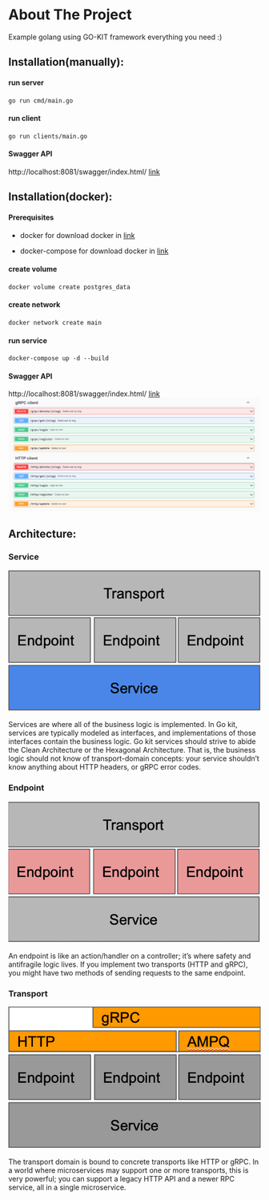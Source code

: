 # About The Project
Example golang using GO-KIT framework everything you need :)

## Installation(manually):

   #### run server

    go run cmd/main.go


   #### run client

    go run clients/main.go
    
   #### Swagger API

http://localhost:8081/swagger/index.html/ [link](http://localhost:8081/swagger/index.html)

## Installation(docker):
   #### Prerequisites
   - docker
      for download docker in [link](https://docs.docker.com/engine/install/)

   - docker-compose
      for download docker in [link](https://docs.docker.com/compose/install/)
  
   #### create volume

    docker volume create postgres_data
   
   #### create network
   
    docker network create main
   
   #### run service 
 
    docker-compose up -d --build

   #### Swagger API

http://localhost:8081/swagger/index.html/ [link](http://localhost:8081/swagger/index.html/)
![annual_sales](images/swagger.png)


## Architecture:

### Service
![annual_sales](images/gokit_service.png)

Services are where all of the business logic is implemented. In Go kit, services are typically modeled as interfaces, and implementations of those interfaces contain the business logic. Go kit services should strive to abide the Clean Architecture or the Hexagonal Architecture. That is, the business logic should not know of transport-domain concepts: your service shouldn’t know anything about HTTP headers, or gRPC error codes.

### Endpoint
![annual_sales](images/gokit_endpoint.png)

An endpoint is like an action/handler on a controller; it’s where safety and antifragile logic lives. If you implement two transports (HTTP and gRPC), you might have two methods of sending requests to the same endpoint.

### Transport
![annual_sales](images/gokit_transport.png)

The transport domain is bound to concrete transports like HTTP or gRPC. In a world where microservices may support one or more transports, this is very powerful; you can support a legacy HTTP API and a newer RPC service, all in a single microservice.
